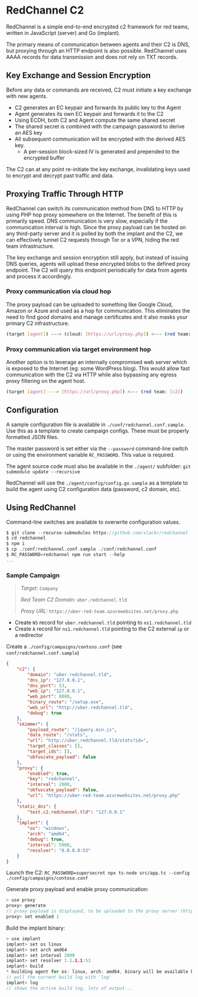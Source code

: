 # RedChannel C2

RedChannel is a simple end-to-end encrypted c2 framework for red teams, written in JavaScript (server) and Go (implant).

The primary means of communication between agents and their C2 is DNS, but proxying through an HTTP endpoint is also possible. RedChannel uses AAAA records for data transmission and does not rely on TXT records.

## Key Exchange and Session Encryption

Before any data or commands are received, C2 must initiate a key exchange with new agents.

-   C2 generates an EC keypair and forwards its public key to the Agent
-   Agent generates its own EC keypair and forwards it to the C2
-   Using ECDH, both C2 and Agent compute the same shared secret
-   The shared secret is combined with the campaign password to derive an AES key
-   All subsequent communication will be encrypted with the derived AES key.
    -   A per-session block-sized IV is generated and prepended to the encrypted buffer

The C2 can at any point re-initiate the key exchange, invalidating keys used to encrypt and decrypt past traffic and data.

## Proxying Traffic Through HTTP

RedChannel can switch its communication method from DNS to HTTP by using PHP hop proxy somewhere on the Internet. The benefit of this is primarily speed. DNS communication is very slow, especially if the communication interval is high. Since the proxy payload can be hosted on any third-party server and it is polled by both the implant and the C2, we can effectively tunnel C2 requests through Tor or a VPN, hiding the red team infrastructure.

The key exchange and session encryption still apply, but instead of issuing DNS queries, agents will upload these encrypted blobs to the defined proxy endpoint. The C2 will query this endpoint periodically for data from agents and process it accordingly.

### Proxy communication via cloud hop

The proxy payload can be uploaded to something like Google Cloud, Amazon or Azure and used as a hop for communication. This eliminates the need to find good domains and manage certificates and it also masks your primary C2 infrastructure.

```bash
(target [agent]) ---> (cloud: [https://url/proxy.php]) <--- (red team: [c2])
```

### Proxy communication via target environment hop

Another option is to leverage an internally compromised web server which is exposed to the Internet (eg: some WordPress blog). This would allow fast communication with the C2 via HTTP while also bypassing any egress proxy filtering on the agent host.

```bash
(target [agent] ---> [https://url/proxy.php]) <--- (red team: [c2])
```

## Configuration

A sample configuration file is available in `./conf/redchannel.conf.sample`. Use this as a template to create campaign configs. These must be properly formatted JSON files.

The master password is set either via the `--password` command-line switch or using the environment variable `RC_PASSWORD`. This value is required.

The agent source code must also be available in the `./agent/` subfolder: `git submodule update --recursive`

RedChannel will use the `./agent/config/config.go.sample` as a template to build the agent using C2 configuration data (password, c2 domain, etc).

## Using RedChannel

Command-line switches are available to overwrite configuration values.

```c
$ git clone --recurse-submodules https://github.com/slackr/redchannel
$ cd redchannel
$ npm i
$ cp ./conf/redchannel.conf.sample ./conf/redchannel.conf
$ RC_PASSWORD=redchannel npm run start --help
...
```

### Sample Campaign

> _Target:_ `Company`
>
> _Red Team C2 Domain:_ `uber.redchannel.tld`
>
> _Proxy URL:_ `https://uber-red-team.azurewebsites.net/proxy.php`

-   Create `NS` record for `uber.redchannel.tld` pointing to `ns1.redchannel.tld`
-   Create `A` record for `ns1.redchannel.tld` pointing to the C2 external `ip` or a redirector

Create a `./config/campaigns/contoso.conf` (see `conf/redchannel.conf.sample`)

```json
{
    "c2": {
        "domain": "uber.redchannel.tld",
        "dns_ip": "127.0.0.1",
        "dns_port": 53,
        "web_ip": "127.0.0.1",
        "web_port": 8080,
        "binary_route": "/setup.exe",
        "web_url": "http://uber.redchannel.tld",
        "debug": true
    },
    "skimmer": {
        "payload_route": "/jquery.min.js",
        "data_route": "/stats",
        "url": "http://uber.redchannel.tld/stats?id=",
        "target_classes": [],
        "target_ids": [],
        "obfuscate_payload": false
    },
    "proxy": {
        "enabled": true,
        "key": "redchannel",
        "interval": 2000,
        "obfuscate_payload": false,
        "url": "https://uber-red-team.azurewebsites.net/proxy.php"
    },
    "static_dns": {
        "test.c2.redchannel.tld": "127.0.0.1"
    },
    "implant": {
        "os": "windows",
        "arch": "amd64",
        "debug": true,
        "interval": 5000,
        "resolver": "8.8.8.8:53"
    }
}
```

Launch the C2:
`RC_PASSWORD=supersecret npx ts-node src/app.ts --config ./config/campaigns/contoso.conf`

Generate proxy payload and enable proxy communication:

```c
> use proxy
proxy> generate
// proxy payload is displayed, to be uploaded to the proxy server (https://uber-red-team.azurewebsites.net/proxy.php)
proxy> set enabled 1
```

Build the implant binary:

```c
> use implant
implant> set os linux
implant> set arch amd64
implant> set interval 2000
implant> set resolver 1.1.1.1:53
implant> build
* building agent for os: linux, arch: amd64, binary will be available here: [path] and [web_url/binary_route]
// pull the current build log with 'log'
implant> log
// shows the active build log, lots of output...
```
